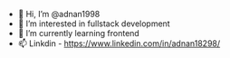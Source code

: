 - 👋 Hi, I’m @adnan1998
- 👀 I’m interested in fullstack development
- 🌱 I’m currently learning frontend
- 📫 Linkdin - https://www.linkedin.com/in/adnan18298/

<!---
adnan1998/adnan1998 is a ✨ special ✨ repository because its `README.md` (this file) appears on your GitHub profile.
You can click the Preview link to take a look at your changes.
--->
